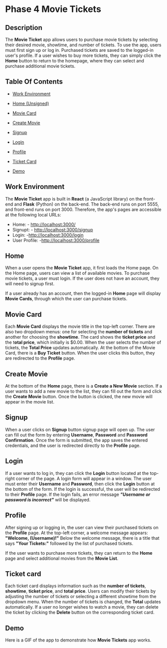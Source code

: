 # Phase 4 Movie Tickets

## Description 

The **Movie Ticket** app allows users to purchase movie tickets by selecting their desired movie, showtime, and number of tickets. To use the app, users must first sign up or log in. Purchased tickets are saved to the logged-in user's profile. If a user wishes to buy more tickets, they can simply click the **Home** button to return to the homepage, where they can select and purchase additional movie tickets.

## Table Of Contents 

- [Work Environment](#work-environment)

- [Home (Unsigned)](#home-unsigned)

- [Movie Card](#movie-card)

- [Create Movie](#create-movie)

- [Signup](#signup)

- [Login](#login)

- [Profile](#profile)

- [Ticket Card](#ticket-card)

- [Demo](#demo)
  

## Work Environment  

The **Movie Ticket** app is built in **React** (a JavaScript library) on the front-end and **Flask** (Python) on the back-end. 
The back-end runs on port 5555, and front-end runs on port 3000. Therefore, the app's pages are accessible at the following local URLs:
- Home: - <http://localhost:3000/>  
- Signupt: - <http://localhost:3000/signup>
- Login: -<http://localhost:3000/login>
- User Profile: -<http://localhost:3000/profile> 

## Home

When a user opens the **Movie Ticket** app, it first loads the Home page. 
On the Home page, users can view a list of available movies. 
To purchase movie tickets, a user must login. If the user does not have an account, they will need to signup first.

If a user already has an account, then the logged-in **Home** page will display **Movie Cards**, through which the user can purchase tickets. 

## Movie Card

Each **Movie Card** displays the movie title in the top-left corner. 
There are also two dropdown menus: one for selecting the **number of tickets** and another for choosing the **showtime**.
The card shows the **ticket price** and the t**otal price**, which initially is $0.00. 
When the user selects the number of tickets, the **Total Price** updates automatically. 
At the bottom of the Movie Card, there is a **Buy Ticket** button. When the user clicks this button, they are redirected to the **Profile** page.

## Create Movie

At the bottom of the **Home** page, there is a **Create a New Movie** section. 
If a user wants to add a new movie to the list, they can fill out the form and click the **Create Movie** button. 
Once the button is clicked, the new movie will appear in the movie list.

## Signup  

When a user clicks on **Signup** button signup page will open up. 
The user can fill out the form by entering **Username**, **Password** and **Password Confirmation**. 
Once the form is submitted, the app saves the entered credentials, and the user is redirected directly to the **Profile** page. 

## Login

If a user wants to log in, they can click the **Login** button located at the top-right corner of the page.
A login form will appear in a window.
The user must enter their **Username** and **Password**, then click the **Login** button at the bottom of the form.
If the login is successful, the user will be redirected to their **Profile** page.
If the login fails, an error message ***"Username or password is incorrect"*** will be displayed.

## Profile

After signing up or logging in, the user can view their purchased tickets on the **Profile** page.
At the top-left corner, a welcome message appears: **"Welcome, (Username)!"**
Below the welcome message, there is a title that says **"Your Tickets:"** followed by the list of purchased tickets.

If the user wants to purchase more tickets, they can return to the **Home** page and select additional movies from the **Movie List**.

## Ticket card

Each ticket card displays information such as the **number of tickets**, **showtime**, **ticket price**, and **total price**.
Users can modify their tickets by adjusting the number of tickets or selecting a different showtime from the dropdown menu.
When the number of tickets is changed, the **Total** updates automatically.
If a user no longer wishes to watch a movie, they can delete the ticket by clicking the **Delete** button on the corresponding ticket card.

## Demo  

Here is a GIF of the app to demonstrate how **Movie Tickets** app works.


